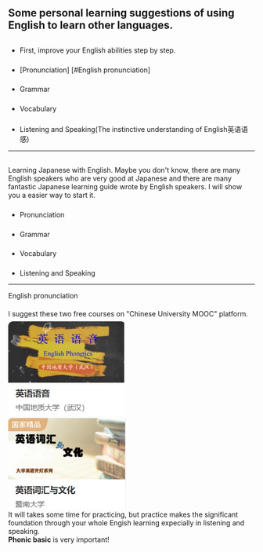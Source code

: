 #
Some personal learning suggestions of using English to learn other languages.
-----------
##
- First, improve your English abilities step by step.
### 
- [Pronunciation] [#English pronunciation]
###
- Grammar
###
- Vocabulary
###
- Listening and Speaking\(The instinctive understanding of English英语语感\)
------------
##
Learning Japanese with English.  Maybe you don't know, there are many English speakers who are very good at Japanese and there are many fantastic Japanese learning guide wrote by English speakers.  I will show you a easier way to start it.
###
- Pronunciation
###
- Grammar
###
- Vocabulary
###
- Listening and Speaking
--------------

English pronunciation

####
I suggest these two free courses on \"Chinese University MOOC\" platform.  
![English Phonics](/EnglishPhonics.jpg)  
![English Vocabulary and Culture](/EnglishVocabularyandCulture.jpg)  
It will takes some time for practicing, but practice makes the significant foundation through your whole Engish learning expecially in listening and speaking.  
**Phonic basic** is very important! 

####

